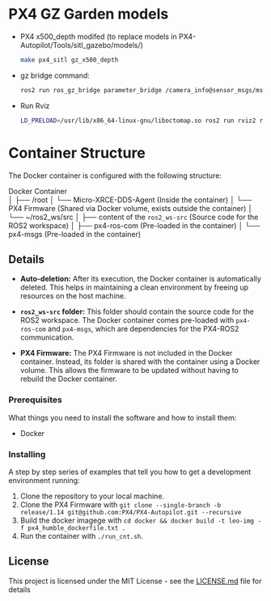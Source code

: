 # PX4 GZ Garden models

- PX4 x500_depth modifed (to replace models in PX4-Autopilot/Tools/sitl_gazebo/models/)
    ```bash
    make px4_sitl gz_x500_depth
    ```
- gz bridge command:
    ```bash
    ros2 run ros_gz_bridge parameter_bridge /camera_info@sensor_msgs/msg/CameraInfo@gz.msgs.CameraInfo /camera@sensor_msgs/msg/Image@gz.msgs.Image /depth_camera@sensor_msgs/msg/Image@gz.msgs.Image
    ```
- Run Rviz
    ```bash
    LD_PRELOAD=/usr/lib/x86_64-linux-gnu/liboctomap.so ros2 run rviz2 rviz2
    ```
# Container Structure

The Docker container is configured with the following structure:

Docker Container    
│ ├── /root
    │ └── Micro-XRCE-DDS-Agent (Inside the container)
    │ └── PX4 Firmware (Shared via Docker volume, exists outside the container)
    │ └── ~/ros2_ws/src
            │ ├── content of the `ros2_ws-src` (Source code for the ROS2 workspace) 
            │ ├── px4-ros-com (Pre-loaded in the container) 
            │ └── px4-msgs (Pre-loaded in the container) 
               

## Details

- **Auto-deletion:** After its execution, the Docker container is automatically deleted. This helps in maintaining a clean environment by freeing up resources on the host machine.

- **`ros2_ws-src` folder:** This folder should contain the source code for the ROS2 workspace. The Docker container comes pre-loaded with `px4-ros-com` and `px4-msgs`, which are dependencies for the PX4-ROS2 communication.

- **PX4 Firmware:** The PX4 Firmware is not included in the Docker container. Instead, its folder is shared with the container using a Docker volume. This allows the firmware to be updated without having to rebuild the Docker container.


### Prerequisites

What things you need to install the software and how to install them:

- Docker 

### Installing

A step by step series of examples that tell you how to get a development environment running:

1. Clone the repository to your local machine.
3. Clone the PX4 Firmware with `git clone --single-branch -b release/1.14 git@github.com:PX4/PX4-Autopilot.git --recursive`
4. Build the docker imagege with `cd docker && docker build -t leo-img -f px4_humble_dockerfile.txt .`
5. Run the container with `./run_cnt.sh`.

## License

This project is licensed under the MIT License - see the [LICENSE.md](LICENSE.md) file for details
